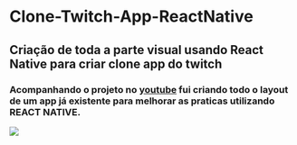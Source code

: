 # Clone-Twitch-App-ReactNative
<h2>Criação de toda a parte visual usando React Native para criar clone app do twitch</h2>

<h3> Acompanhando o projeto no <a href="https://www.youtube.com/watch?v=bJVp_vlvMwQ&ab_channel=Rocketseat" target="_blank">youtube</a>  fui criando todo o layout de um app já existente para melhorar as praticas utilizando REACT NATIVE.</h3>

<image align="left" src="https://i.imgur.com/kjKt7H7.jpg" >
